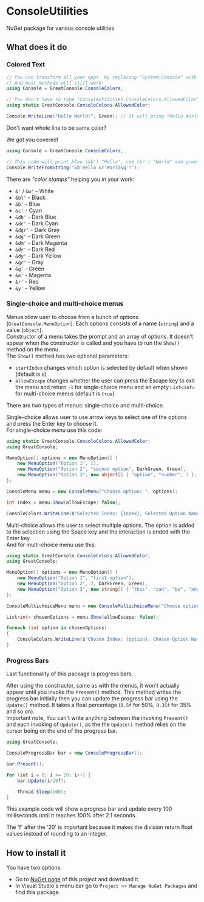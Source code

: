 ﻿# ConsoleUtilities

NuGet package for various console utilities

## What does it do

### Colored Text

```csharp
// You can transform all your apps  by replacing "System.Console" with "ConsoleColors" class.
// And most methods will still work!
using Console = GreatConsole.ConsoleColors;

// You don't have to type "ConsoleUtilities.ConsoleColors.AllowedColor" all the time.
using static GreatConsole.ConsoleColors.AllowedColor;

Console.WriteLine("Hello World!", Green); // It will pring "Hello World!" in green
```

Don't want whole line to be same color?

We got you covered!

```csharp
using Console = GreatConsole.ConsoleColors;

// This code will print blue (&b') "Hello", red (&r') "World" and green (&g') "!".
Console.WriteFromString("&b'Hello &r'World&g'!");
```

There are _"color stamps"_ helping you in your work:

- `&'` / `&w'` - White
- `&bl'` - Black
- `&b'` - Blue
- `&c'` - Cyan
- `&db'` - Dark Blue
- `&dc'` - Dark Cyan
- `&dgr'` - Dark Gray
- `&dg'` - Dark Green
- `&dm'` - Dark Magenta
- `&dr'` - Dark Red
- `&dy'` - Dark Yellow
- `&gr'` - Gray
- `&g'` - Green
- `&m'` - Magenta
- `&r'` - Red
- `&y'` - Yellow

### Single-choice and multi-choice menus

Menus allow user to choose from a bunch of options (`GreatConsole.MenuOption`). Each options consists of a name (`string`) and a value (`object`). \
Constructor of a menu takes the prompt and an array of options. It doesn't appear when the constructor is called and you have to run the `Show()` method on the menu. \
The `Show()` method has two optional parameters:

- `startIndex` changes which option is selected by default when shown (default is `0`)
- `allowEscape` changes whether the user can press the Escape key to exit the menu and return `-1` for single-choice menu and an empty `List<int>` for multi-choice menus (default is `true`)

There are two types of menus: single-choice and multi-choice.

Single-choice allows user to use arrow keys to select one of the options and press the Enter key to choose it. \
For single-choice menu use this code:

```csharp
using static GreatConsole.ConsoleColors.AllowedColor;
using GreatConsole;

MenuOption[] options = new MenuOption[] {
    new MenuOption("Option 1", 1),
    new MenuOption("Option 2", "second option", DarkGreen, Green),
    new MenuOption("Option 3", new object[] { "option", "number", 3 }, Cyan, Yellow),
};

ConsoleMenu menu = new ConsoleMenu("Choose option: ", options);

int index = menu.Show(allowEscape: false);

ConsoleColors.WriteLine($"Selected Index: {index}, Selected Option Name: {options[index].name}, Chosen Option Value: {options[index].value}", Green);
```

Multi-choice allows the user to select multiple options. The option is added to the selection using the Space key and the interaction is ended with the Enter key. \
And for multi-choice menu use this:

```csharp
using static GreatConsole.ConsoleColors.AllowedColor;
using GreatConsole;

MenuOption[] options = new MenuOption[] {
    new MenuOption("Option 1", "first option"),
    new MenuOption("Option 2", 2, DarkGreen, Green),
    new MenuOption("Option 3", new string[] { "this", "can", "be", "anything" }, Cyan, Yellow),
};

ConsoleMultichoiceMenu menu = new ConsoleMultichoiceMenu("Choose option: ", options);

List<int> chosenOptions = menu.Show(allowEscape: false);

foreach (int option in chosenOptions)
{
    ConsoleColors.WriteLine($"Chosen Index: {option}, Chosen Option Name: {options[option].name}, Chosen Option Value: {options[option].value}", Green);
}
```

### Progress Bars

Last functionality of this package is progress bars.

After using the constructor, same as with the menus, it won't actually appear until you invoke the `Present()` method. This method writes the progress bar initially then you can update the progress bar using the `Update()` method. It takes a float percentage (`0.5f` for 50%, `0.35f` for 35% and so on). \
Important note, You can't write anything between the invoking `Present()` and each invoking of `Update()`, as the the `Update()` method relies on the cursor being on the end of the progress bar.

```csharp
using GreatConsole;

ConsoleProgressBar bar = new ConsoleProgressBar();

bar.Present();

for (int i = 0; i <= 20; i++) {
    bar.Update(i/20f);

    Thread.Sleep(100);
}
```

This example code will show a progress bar and update every 100 milliseconds until it reaches 100% after 2.1 seconds.

The 'f' after the '20' is important because it makes the division return float values instead of rounding to an integer.

## How to install it

You have two options:

- Go to [NuGet page](https://nuget.org/packages/GreatConsole) of this project and download it.
- In Visual Studio's menu bar go to `Project >> Manage NuGet Packages` and find this package.
